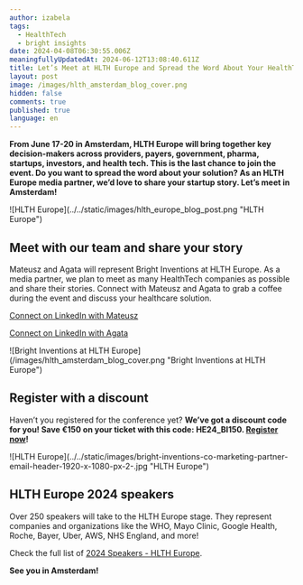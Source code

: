```yaml
---
author: izabela
tags:
  - HealthTech
  - bright insights
date: 2024-04-08T06:30:55.006Z
meaningfullyUpdatedAt: 2024-06-12T13:08:40.611Z
title: Let’s Meet at HLTH Europe and Spread the Word About Your HealthTech Company
layout: post
image: /images/hlth_amsterdam_blog_cover.png
hidden: false
comments: true
published: true
language: en
---
```

**From June 17-20 in Amsterdam, HLTH Europe will bring together key decision-makers across providers, payers, government, pharma, startups, investors, and health tech. This is the last chance to join the event. Do you want to spread the word about your solution? As an HLTH Europe media partner, we’d love to share your startup story. Let’s meet in Amsterdam!**

<div className="image">![HLTH Europe](../../static/images/hlth_europe_blog_post.png "HLTH Europe")</div>

## Meet with our team and share your story

Mateusz and Agata will represent Bright Inventions at HLTH Europe. As a media partner, we plan to meet as many HealthTech companies as possible and share their stories. Connect with Mateusz and Agata to grab a coffee during the event and discuss your healthcare solution.

[Connect on LinkedIn with Mateusz](https://www.linkedin.com/in/klimczak-mateusz/)

[Connect on LinkedIn with Agata](https://www.linkedin.com/in/agata-piwko-269077b5/)

<div className="image">![Bright Inventions at HLTH Europe](/images/hlth_amsterdam_blog_cover.png "Bright Inventions at HLTH Europe")</div>

## Register with a discount

Haven’t you registered for the conference yet? **We’ve got a discount code for you! Save €150 on your ticket with this code: HE24_BI150. [Register now](https://europe.hlth.com/?utm_source=brightinventions.pl&utm_medium=referral&utm_campaign=blog_post)!**

<div className="image">![HLTH Europe](../../static/images/bright-inventions-co-marketing-partner-email-header-1920-x-1080-px-2-.jpg "HLTH Europe")</div>

## HLTH Europe 2024 speakers

Over 250 speakers will take to the HLTH Europe stage. They represent companies and organizations like the WHO, Mayo Clinic, Google Health, Roche, Bayer, Uber, AWS, NHS England, and more!

Check the full list of [2024 Speakers - HLTH Europe](https://europe.hlth.com/speakers?utm_source=brightinventions.pl&utm_medium=referral&utm_campaign=blog_post).

**See you in Amsterdam!**